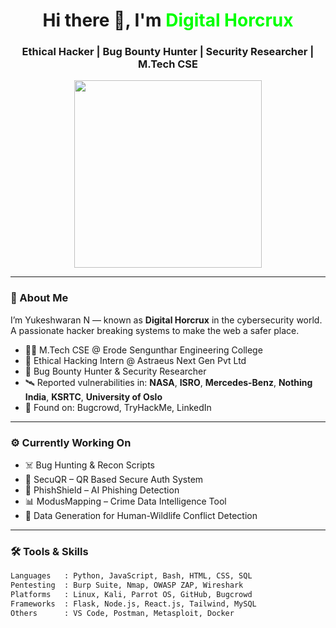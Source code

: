 <h1 align="center">Hi there 👋, I'm <span style="color:#00FF00">Digital Horcrux</span></h1>
<h3 align="center">Ethical Hacker | Bug Bounty Hunter | Security Researcher | M.Tech CSE</h3>

<p align="center">
  <img src="https://media.giphy.com/media/v1.Y2lkPTc5MGI3NjExZmM0ZW1rc3huNjMwcGEwOWY0cnJ0OG9wenA4ODVxdTExYnVsNmpseSZlcD12MV9naWZzX3NlYXJjaCZjdD1n/3og0ILLVvPp8d64Jd6/giphy.gif" width="300" />
</p>

---

### 🧠 About Me

I’m Yukeshwaran N — known as **Digital Horcrux** in the cybersecurity world.  
A passionate hacker breaking systems to make the web a safer place.

- 🧑‍🎓 M.Tech CSE @ Erode Sengunthar Engineering College  
- 🔐 Ethical Hacking Intern @ Astraeus Next Gen Pvt Ltd  
- 🐞 Bug Bounty Hunter & Security Researcher  
- 🛰️ Reported vulnerabilities in: **NASA**, **ISRO**, **Mercedes-Benz**, **Nothing India**, **KSRTC**, **University of Oslo**  
- 👣 Found on: Bugcrowd, TryHackMe, LinkedIn

---

### ⚙️ Currently Working On

- ☠️ Bug Hunting & Recon Scripts  
- 📱 SecuQR – QR Based Secure Auth System  
- 🧪 PhishShield – AI Phishing Detection  
- 📊 ModusMapping – Crime Data Intelligence Tool  
- 🧬 Data Generation for Human-Wildlife Conflict Detection

---

### 🛠️ Tools & Skills

```bash
Languages   : Python, JavaScript, Bash, HTML, CSS, SQL
Pentesting  : Burp Suite, Nmap, OWASP ZAP, Wireshark
Platforms   : Linux, Kali, Parrot OS, GitHub, Bugcrowd
Frameworks  : Flask, Node.js, React.js, Tailwind, MySQL
Others      : VS Code, Postman, Metasploit, Docker
